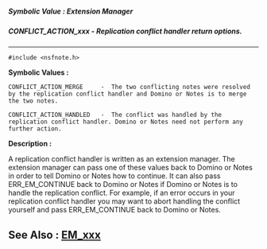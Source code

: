 ##### Symbolic Value : Extension Manager
##### CONFLICT_ACTION_xxx - Replication conflict handler return options.
---
```
#include <nsfnote.h>
```

**Symbolic Values :**

	CONFLICT_ACTION_MERGE	  -  The two conflicting notes were resolved by the replication conflict handler and Domino or Notes is to merge the two notes.

	CONFLICT_ACTION_HANDLED	  -  The conflict was handled by the replication conflict handler. Domino or Notes need not perform any further action.


**Description :**

A replication conflict handler is written as an extension manager.  The extension manager can pass one of these values back to Domino or Notes in order to tell Domino or Notes how to continue.  It can also pass ERR_EM_CONTINUE back to Domino or Notes if Domino or Notes is to handle the replication conflict.  For example, if an error occurs in your replication conflict handler you may want to abort handling the conflict yourself and pass ERR_EM_CONTINUE back to Domino or Notes.


**See Also :**
[EM_xxx](/domino-c-api-docs/reference/Symb/EM_xxx)
---
